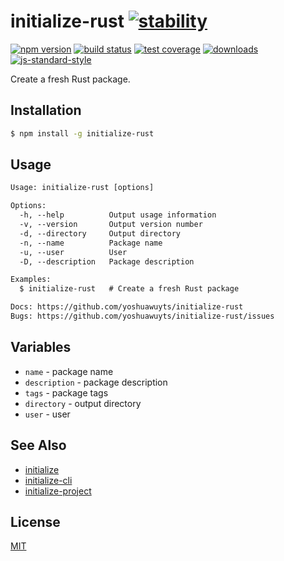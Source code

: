 # initialize-rust [![stability][0]][1]
[![npm version][2]][3] [![build status][4]][5] [![test coverage][6]][7]
[![downloads][8]][9] [![js-standard-style][10]][11]

Create a fresh Rust package.

## Installation
```sh
$ npm install -g initialize-rust
```

## Usage
```txt
Usage: initialize-rust [options]

Options:
  -h, --help          Output usage information
  -v, --version       Output version number
  -d, --directory     Output directory
  -n, --name          Package name
  -u, --user          User
  -D, --description   Package description

Examples:
  $ initialize-rust   # Create a fresh Rust package

Docs: https://github.com/yoshuawuyts/initialize-rust
Bugs: https://github.com/yoshuawuyts/initialize-rust/issues
```

## Variables
- `name` - package name
- `description` - package description
- `tags` - package tags
- `directory` - output directory
- `user` - user

## See Also
- [initialize](https://github.com/yoshuawuyts/initialize)
- [initialize-cli](https://github.com/yoshuawuyts/initialize-cli)
- [initialize-project](https://github.com/yoshuawuyts/initialize-project)

## License
[MIT](https://tldrlegal.com/license/mit-license)

[0]: https://img.shields.io/badge/stability-experimental-orange.svg?style=flat-square
[1]: https://nodejs.org/api/documentation.html#documentation_stability_index
[2]: https://img.shields.io/npm/v/initialize-rust.svg?style=flat-square
[3]: https://npmjs.org/package/initialize-rust
[4]: https://img.shields.io/travis/yoshuawuyts/initialize-rust/master.svg?style=flat-square
[5]: https://travis-ci.org/yoshuawuyts/initialize-rust
[6]: https://img.shields.io/codecov/c/github/yoshuawuyts/initialize-rust/master.svg?style=flat-square
[7]: https://codecov.io/github/yoshuawuyts/initialize-rust
[8]: http://img.shields.io/npm/dm/initialize-rust.svg?style=flat-square
[9]: https://npmjs.org/package/initialize-rust
[10]: https://img.shields.io/badge/code%20style-standard-brightgreen.svg?style=flat-square
[11]: https://github.com/feross/standard
